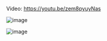 
Video: https://youtu.be/zem8pyuyNas

![image](https://github.com/EloiStree/ProjectsID/assets/20149493/73bf41f9-ed82-4eab-bed8-2ff50f54d0ff)

![image](https://github.com/EloiStree/ProjectsID/assets/20149493/2227e17d-df18-4bde-82cb-95bead5bfd9e)
